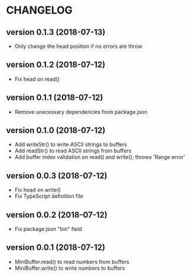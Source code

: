 # CHANGELOG

## version 0.1.3 (2018-07-13)
- Only change the head position if no errors are throw

## version 0.1.2 (2018-07-12)
- Fix head on read()

## version 0.1.1 (2018-07-12)
- Remove unecessary dependencies from package.json

## version 0.1.0 (2018-07-12)
- Add writeStr() to write ASCII strings to buffers
- Add readStr() to read ASCII strings from buffers
- Add buffer index validation on read() and write(); throws 'Range error'

## version 0.0.3 (2018-07-12)
- Fix head on write()
- Fix TypeScript definition file

## version 0.0.2 (2018-07-12)
- Fix package.json "bin" field

## version 0.0.1 (2018-07-12)
- MiniBuffer.read() to read numbers from buffers
- MiniBuffer.write() to write numbers to buffers